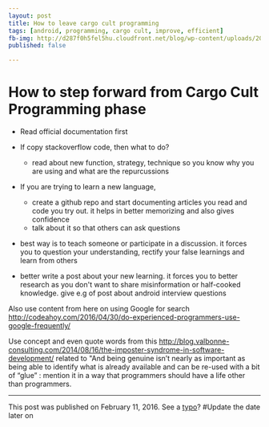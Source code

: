 ```yaml
---
layout: post  
title: How to leave cargo cult programming  
tags: [android, programming, cargo cult, improve, efficient]  
fb-img: http://d287f0h5fel5hu.cloudfront.net/blog/wp-content/uploads/2014/02/Android-Interview-Questions.jpg
published: false

---
```

# How to step forward from Cargo Cult Programming phase

- Read official documentation first
- If copy stackoverflow code, then what to do?
	- read about new function, strategy, technique so you know why you are using and what are the repurcussions
	
- If you are trying to learn a new language,
	- create a github repo and start documenting articles you read and code you try out. it helps in better memorizing and also gives confidence
	- talk about it so that others can ask questions
	
- best way is to teach someone or participate in a discussion. it forces you to question your understanding, rectify your false learnings and learn from others
- better write a post about your new learning. it forces you to better research as you don't want to share misinformation or half-cooked knowledge. give e.g of post about android interview questions  


Also use content from here on using Google for search http://codeahoy.com/2016/04/30/do-experienced-programmers-use-google-frequently/

Use concept and even quote words from this http://blog.valbonne-consulting.com/2014/08/16/the-imposter-syndrome-in-software-development/ related to "And being genuine isn’t nearly as important as being able to identify what is already available and can be re-used with a bit of “glue” : mention it in a way that programmers should have a life other than programmers. 

---

This post was published on February 11, 2016. See a [typo](https://github.com/wahibhaq/wahibhaq.github.io/edit/master/_posts/2016-05-29-leave-cargo-cult-programming.md)? #Update the date later on
